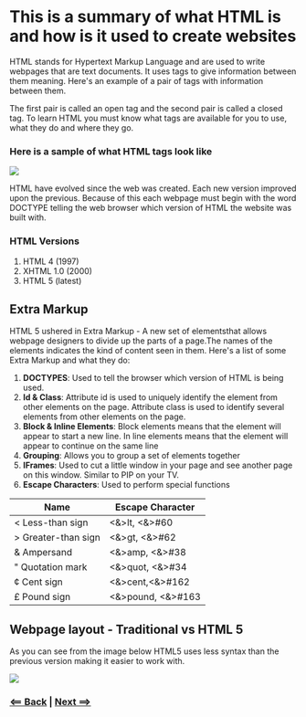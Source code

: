 # This is a summary of what HTML is and how is it used to create websites

HTML stands for Hypertext Markup Language and are used to write webpages that are text documents. It uses tags to give information between them meaning. Here's an example of a pair of tags with information between them. 

The first pair is called an open tag and the second pair is called a closed tag. To learn HTML you must know what tags are available for you to use, what they do and where they go.

### Here is a sample of what HTML tags look like
![](https://upload.wikimedia.org/wikipedia/commons/thumb/a/a6/HTML_source_code_example.svg/250px-HTML_source_code_example.svg.png)

HTML have evolved since the web was created. Each new version improved upon the previous. Because of this each webpage must begin with the word DOCTYPE telling the web browser which version of HTML the website was built with.

### HTML Versions

1. HTML 4 (1997)
1. XHTML 1.0 (2000)
1. HTML 5 (latest)

## Extra Markup

HTML 5 ushered in Extra Markup - A new set of elementsthat allows webpage designers to  divide up the parts of a page.The names of the elements indicates the kind of content seen in them. Here's a list of some Extra Markup and what they do:

1. **DOCTYPES**: Used to tell the browser which version of HTML is being used.
1. **Id & Class**: Attribute id is used to uniquely identify the element from other elements on the page. Attribute class is used to identify several elements from other elements on the page.
1. **Block & Inline Elements**: Block elements means that the element will appear to start a new line. In line elements means that the element will appear to continue on the same line
1. **Grouping**: Allows you to group a set of elements together
1. **IFrames**: Used to cut a little window in your page and see another page on this window. Similar to PIP on your TV.
1. **Escape Characters**: Used to perform special functions

Name|Escape Character
----|----------------
< Less-than sign|<&>lt, <&>#60
|> Greater-than sign|<&>gt, <&>#62|
|& Ampersand|<&>amp, <&>#38|
|" Quotation mark|<&>quot, <&>#34|
|¢ Cent sign|<&>cent,<&>#162|
|£ Pound sign|<&>pound, <&>#163|


## Webpage layout - Traditional vs HTML 5 ##

 As you can see from the image below HTML5 uses less syntax than the previous version making it easier to work with.
 
 ![](http://www.codeproject.com/KB/aspnet/702051/image3.png)
 
 
 ### [<== Back](README.md)   |   [Next ==>](mindset.md)
